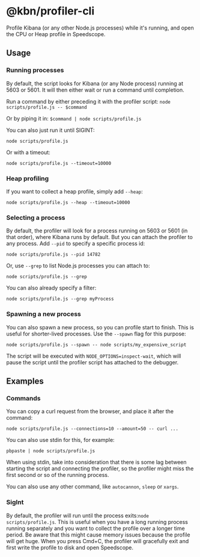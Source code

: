 # @kbn/profiler-cli

Profile Kibana (or any other Node.js processes) while it's running, and open the CPU or Heap profile in Speedscope.

## Usage

### Running processes

By default, the script looks for Kibana (or any Node process) running at 5603 or 5601. It will then either wait or run a command until completion.

Run a command by either preceding it with the profiler script:
`node scripts/profile.js -- $command`

Or by piping it in:
`$command | node scripts/profile.js`

You can also just run it until SIGINT:

`node scripts/profile.js`

Or with a timeout:

`node scripts/profile.js --timeout=10000`

### Heap profiling

If you want to collect a heap profile, simply add `--heap`:

`node scripts/profile.js --heap --timeout=10000`

### Selecting a process

By default, the profiler will look for a process running on 5603 or 5601 (in that order), where Kibana runs by default. But you can attach the profiler to any process. Add `--pid` to specify a specific process id:

`node scripts/profile.js --pid 14782`

Or, use `--grep` to list Node.js processes you can attach to:

`node scripts/profile.js --grep`

You can also already specify a filter:

`node scripts/profile.js --grep myProcess`

### Spawning a new process

You can also spawn a new process, so you can profile start to finish. This is useful for shorter-lived processes. Use the `--spawn` flag for this purpose:

`node scripts/profile.js --spawn -- node scripts/my_expensive_script`

The script will be executed with `NODE_OPTIONS=inspect-wait`, which will pause the script until the profiler script has attached to the debugger.

## Examples

### Commands

You can copy a curl request from the browser, and place it after the command:

`node scripts/profile.js --connections=10 --amount=50 -- curl ...`

You can also use stdin for this, for example:

`pbpaste | node scripts/profile.js`

When using stdin, take into consideration that there is some lag between starting the script and connecting the profiler, so the profiler might miss the first second or so of the running process.

You can also use any other command, like `autocannon`, `sleep` or `xargs`.

### SigInt

By default, the profiler will run until the process exits:`node scripts/profile.js`. This is useful when you have a long running process running separately and you want to collect the profile over a longer time period. Be aware that this might cause memory issues because the profile will get huge. When you press Cmd+C, the profiler will gracefully exit and first write the profile to disk and open Speedscope.
